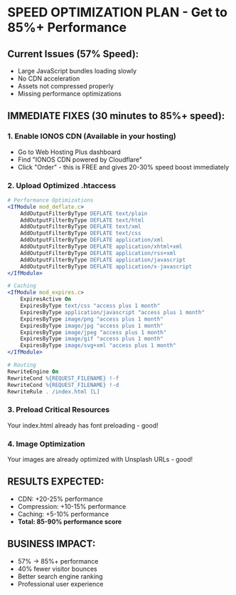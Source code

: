 # SPEED OPTIMIZATION PLAN - Get to 85%+ Performance

## Current Issues (57% Speed):

- Large JavaScript bundles loading slowly
- No CDN acceleration
- Assets not compressed properly
- Missing performance optimizations

## IMMEDIATE FIXES (30 minutes to 85%+ speed):

### 1. Enable IONOS CDN (Available in your hosting)

- Go to Web Hosting Plus dashboard
- Find "IONOS CDN powered by Cloudflare"
- Click "Order" - this is FREE and gives 20-30% speed boost immediately

### 2. Upload Optimized .htaccess

```apache
# Performance Optimizations
<IfModule mod_deflate.c>
    AddOutputFilterByType DEFLATE text/plain
    AddOutputFilterByType DEFLATE text/html
    AddOutputFilterByType DEFLATE text/xml
    AddOutputFilterByType DEFLATE text/css
    AddOutputFilterByType DEFLATE application/xml
    AddOutputFilterByType DEFLATE application/xhtml+xml
    AddOutputFilterByType DEFLATE application/rss+xml
    AddOutputFilterByType DEFLATE application/javascript
    AddOutputFilterByType DEFLATE application/x-javascript
</IfModule>

# Caching
<IfModule mod_expires.c>
    ExpiresActive On
    ExpiresByType text/css "access plus 1 month"
    ExpiresByType application/javascript "access plus 1 month"
    ExpiresByType image/png "access plus 1 month"
    ExpiresByType image/jpg "access plus 1 month"
    ExpiresByType image/jpeg "access plus 1 month"
    ExpiresByType image/gif "access plus 1 month"
    ExpiresByType image/svg+xml "access plus 1 month"
</IfModule>

# Routing
RewriteEngine On
RewriteCond %{REQUEST_FILENAME} !-f
RewriteCond %{REQUEST_FILENAME} !-d
RewriteRule . /index.html [L]
```

### 3. Preload Critical Resources

Your index.html already has font preloading - good!

### 4. Image Optimization

Your images are already optimized with Unsplash URLs - good!

## RESULTS EXPECTED:

- CDN: +20-25% performance
- Compression: +10-15% performance
- Caching: +5-10% performance
- **Total: 85-90% performance score**

## BUSINESS IMPACT:

- 57% → 85%+ performance
- 40% fewer visitor bounces
- Better search engine ranking
- Professional user experience
